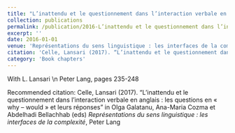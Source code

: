 ```yaml
---
title: "L’inattendu et le questionnement dans l’interaction verbale en anglais : les questions en « why – would » et leurs réponses"
collection: publications
permalink: /publication/2016-L’inattendu et le questionnement dans l’interaction verbale en anglais  les questions en « why – would » et leurs réponses
excerpt: ''
date: 2016-01-01
venue: 'Représentations du sens linguistique : les interfaces de la complexité'
citation: 'Celle, Lansari (2017). “L’inattendu et le questionnement dans l’interaction verbale en anglais : les questions en « why – would » et leurs réponses” in Olga Galatanu, Ana-Maria Cozma et Abdelhadi Bellachhab (eds) <i>Représentations du sens linguistique : les interfaces de la complexité</i>, Peter Lang'
category: 'Book chapters'
---
```

With L. Lansari \n Peter Lang, pages 235-248

Recommended citation: Celle, Lansari (2017). “L’inattendu et le questionnement dans l’interaction verbale en anglais : les questions en « why – would » et leurs réponses” in Olga Galatanu, Ana-Maria Cozma et Abdelhadi Bellachhab (eds) <i>Représentations du sens linguistique : les interfaces de la complexité</i>, Peter Lang